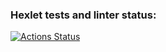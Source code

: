 ### Hexlet tests and linter status:
[![Actions Status](https://github.com/Greentus/php-project-lvl3/workflows/hexlet-check/badge.svg)](https://github.com/Greentus/php-project-lvl3/actions)